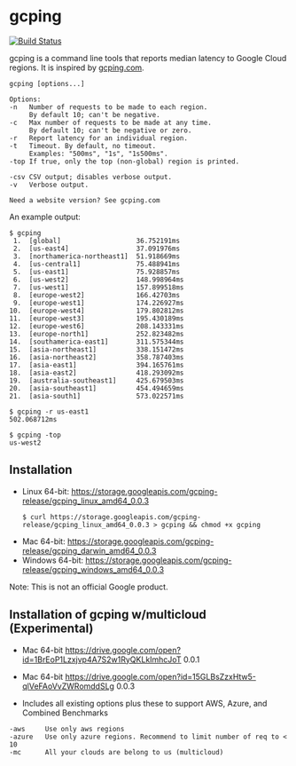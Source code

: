 # gcping

[![Build Status](https://travis-ci.com/GoogleCloudPlatform/gcping.svg?branch=master)](https://travis-ci.com/GoogleCloudPlatform/gcping)

gcping is a command line tools that reports median latency to
Google Cloud regions. It is inspired by [gcping.com](http://gcping.com).

```
gcping [options...]

Options:
-n   Number of requests to be made to each region.
     By default 10; can't be negative.
-c   Max number of requests to be made at any time.
     By default 10; can't be negative or zero.
-r   Report latency for an individual region.
-t   Timeout. By default, no timeout.
     Examples: "500ms", "1s", "1s500ms".
-top If true, only the top (non-global) region is printed.

-csv CSV output; disables verbose output.	
-v   Verbose output.

Need a website version? See gcping.com
```

An example output:

```
$ gcping
 1.  [global]                   36.752191ms
 2.  [us-east4]                 37.091976ms
 3.  [northamerica-northeast1]  51.918669ms
 4.  [us-central1]              75.488941ms
 5.  [us-east1]                 75.928857ms
 6.  [us-west2]                 148.998964ms
 7.  [us-west1]                 157.899518ms
 8.  [europe-west2]             166.42703ms
 9.  [europe-west1]             174.226927ms
10.  [europe-west4]             179.802812ms
11.  [europe-west3]             195.430189ms
12.  [europe-west6]             208.143331ms
13.  [europe-north1]            252.823482ms
14.  [southamerica-east1]       311.575344ms
15.  [asia-northeast1]          338.151472ms
16.  [asia-northeast2]          358.787403ms
17.  [asia-east1]               394.165761ms
18.  [asia-east2]               418.293092ms
19.  [australia-southeast1]     425.679503ms
20.  [asia-southeast1]          454.494659ms
21.  [asia-south1]              573.022571ms
```

```
$ gcping -r us-east1
502.068712ms
```

```
$ gcping -top
us-west2
```

## Installation

* Linux 64-bit: https://storage.googleapis.com/gcping-release/gcping_linux_amd64_0.0.3
  ```
  $ curl https://storage.googleapis.com/gcping-release/gcping_linux_amd64_0.0.3 > gcping && chmod +x gcping
  ```
* Mac 64-bit: https://storage.googleapis.com/gcping-release/gcping_darwin_amd64_0.0.3
* Windows 64-bit: https://storage.googleapis.com/gcping-release/gcping_windows_amd64_0.0.3

Note: This is not an official Google product.

## Installation of gcping w/multicloud (Experimental)
* Mac 64-bit https://drive.google.com/open?id=1BrEoP1Lzxjvp4A7S2w1RyQKLkImhcJoT  0.0.1
* Mac 64-bit https://drive.google.com/open?id=15GLBsZzxHtw5-qlVeFAoVvZWRomddSLg  0.0.3

* Includes all existing options plus these to support AWS, Azure, and Combined Benchmarks
```
-aws     Use only aws regions
-azure   Use only azure regions. Recommend to limit number of req to < 10
-mc      All your clouds are belong to us (multicloud)
```
